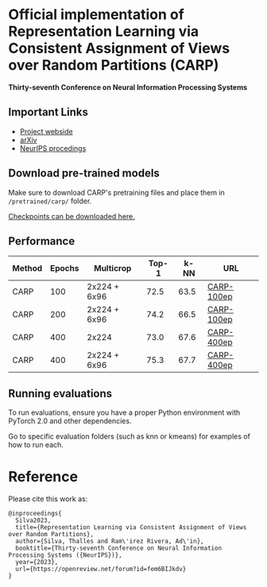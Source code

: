 # Official implementation of Representation Learning via Consistent Assignment of Views over Random Partitions (CARP)
**Thirty-seventh Conference on Neural Information Processing Systems**

## Important Links

- [Project webside](https://sthalles.github.io/carp/)
- [arXiv](https://arxiv.org/abs/2310.12692)
- [NeurIPS procedings](https://openreview.net/forum?id=fem6BIJkdv&referrer=%5BAuthor%20Console%5D(%2Fgroup%3Fid%3DNeurIPS.cc%2F2023%2FConference%2FAuthors%23your-submissions))

## Download pre-trained models

Make sure to download CARP's pretraining files and place them in ```/pretrained/carp/``` folder.

[Checkpoints can be downloaded here.](https://drive.google.com/drive/folders/12zKF5L55kS0oNhHNTwKbCRUkAh-P0zlv?usp=sharing)

## Performance

|Method|Epochs|Multicrop|Top-1|k-NN|URL|
|-|-|-|-|-|-|
|CARP|100|2x224 + 6x96|72.5|63.5|[CARP-100ep](https://drive.google.com/drive/folders/1Kj7pp2CcUcEoLYv2d4vs8hQK6xTK6VbR?usp=sharing)|
|CARP|200|2x224 + 6x96|74.2|66.5|[CARP-100ep](https://drive.google.com/drive/folders/1NmEAzD4BtM33rOgjEw3o8YS9vHj7qrH9?usp=sharing)|
|CARP|400|2x224|73.0|67.6|[CARP-400ep](https://drive.google.com/drive/folders/1xlDsn0JsD_tB11HA1qjdDJxVVy85pV2z?usp=sharing)|
|CARP|400|2x224 + 6x96|75.3|67.7|[CARP-400ep](https://drive.google.com/drive/folders/1feMX0I7u_mIafiYP4EafJforZXHRkvBX?usp=sharing)|

## Running evaluations

To run evaluations, ensure you have a proper Python environment with PyTorch 2.0 and other dependencies. 

Go to specific evaluation folders (such as knn or kmeans) for examples of how to run each.

# Reference

Please cite this work as:

```
@inproceedings{
  Silva2023,
  title={Representation Learning via Consistent Assignment of Views over Random Partitions},
  author={Silva, Thalles and Ram\'irez Rivera, Ad\'in},
  booktitle={Thirty-seventh Conference on Neural Information Processing Systems ({NeurIPS})},
  year={2023},
  url={https://openreview.net/forum?id=fem6BIJkdv}
}
```
